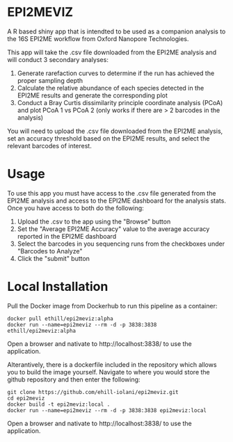 # EPI2MEVIZ

A R based shiny app that is intendted to be used as a companion analysis to the 16S EPI2ME workflow from Oxford Nanopore Technologies.

This app will take the .csv file downloaded from the EPI2ME analysis and will conduct 3 secondary analyses:
1) Generate rarefaction curves to determine if the run has achieved the proper sampling depth
2) Calculate the relative abundance of each species detected in the EPI2ME results and generate the corresponding plot
3) Conduct a Bray Curtis dissimilarity principle coordinate analysis (PCoA) and plot PCoA 1 vs PCoA 2 (only works if there are > 2 barcodes in the analysis)

You will need to upload the .csv file downloaded from the EPI2ME analysis, set an accuracy threshold based on the EPI2ME results, and select the relevant barcodes of interest.

# Usage

To use this app you must have access to the .csv file generated from the EPI2ME analysis and access to the EPI2ME dashboard for the analysis stats.
Once you have access to both do the following:
1) Upload the .csv to the app using the "Browse" button
2) Set the "Average EPI2ME Accuracy" value to the average accuracy reported in the EPI2ME dashboard
3) Select the barcodes in you sequencing runs from the checkboxes under "Barcodes to Analyze"
4) Click the "submit" button

# Local Installation

Pull the Docker image from Dockerhub to run this pipeline as a container:
```
docker pull ethill/epi2meviz:alpha
docker run --name=epi2meviz --rm -d -p 3838:3838 ethill/epi2meviz:alpha
```

Open a browser and nativate to http://localhost:3838/ to use the application.

Alterantively, there is a dockerfile included in the repository which allows you to build the image yourself.
Navigate to where you would store the github repository and then enter the following:
```
git clone https://github.com/ehill-iolani/epi2meviz.git
cd epi2meviz
docker build -t epi2meviz:local .
docker run --name=epi2meviz --rm -d -p 3838:3838 epi2meviz:local
```

Open a browser and nativate to http://localhost:3838/ to use the application.
